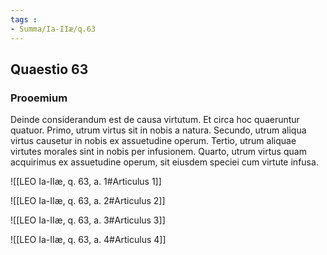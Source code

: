 ```yaml
---
tags : 
- Summa/Ia-IIæ/q.63
---
```


## Quaestio 63

### Prooemium

Deinde considerandum est de causa virtutum. Et circa hoc quaeruntur quatuor. Primo, utrum virtus sit in nobis a natura. Secundo, utrum aliqua virtus causetur in nobis ex assuetudine operum. Tertio, utrum aliquae virtutes morales sint in nobis per infusionem. Quarto, utrum virtus quam acquirimus ex assuetudine operum, sit eiusdem speciei cum virtute infusa.

![[LEO Ia-IIæ, q. 63, a. 1#Articulus 1]]

![[LEO Ia-IIæ, q. 63, a. 2#Articulus 2]]

![[LEO Ia-IIæ, q. 63, a. 3#Articulus 3]]

![[LEO Ia-IIæ, q. 63, a. 4#Articulus 4]]

